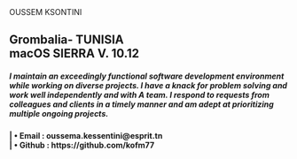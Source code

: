 <dt>OUSSEM KSONTINI</dt>

<h2>Grombalia- TUNISIA  <br>
macOS SIERRA V. 10.12 </h2>


<p><h5>
I maintain an exceedingly functional software development environment while working on diverse projects.
I have a knack for problem solving and work well independently and with A team. 
I respond to requests from colleagues and clients in a timely manner and am adept at prioritizing multiple ongoing projects.
</h5></p>


<h4>
  | •	Email : oussema.kessentini@esprit.tn<br>
  | •	Github : https://github.com/kofm77
</h4>
